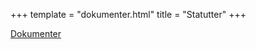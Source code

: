 +++
template = "dokumenter.html"
title = "Statutter"
+++

<a href="https://google.no" target="_blank" class="footer--link">Dokumenter</a>